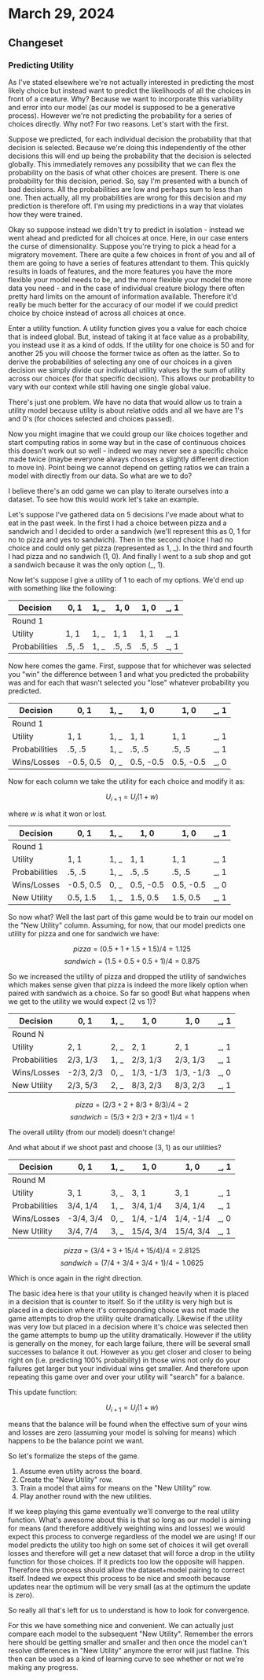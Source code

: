 # March 29, 2024

## Changeset

### Predicting Utility

As I've stated elsewhere we're not actually interested in predicting the most likely choice but instead want to predict the likelihoods of all the choices in front of a creature. Why? Because we want to incorporate this variability and error into our model (as our model is supposed to be a generative process). However we're not predicting the probability for a series of choices directly. Why not? For two reasons. Let's start with the first. 

Suppose we predicted, for each individual decision the probability that that decision is selected. Because we're doing this independently of the other decisions this will end up being the probability that the decision is selected globally. This immediately removes any possibility that we can flex the probability on the basis of what other choices are present. There is one probability for this decision, period. So, say I'm presented with a bunch of bad decisions. All the probabilities are low and perhaps sum to less than one. Then actually, all my probabilities are wrong for this decision and my prediction is therefore off. I'm using my predictions in a way that violates how they were trained.

Okay so suppose instead we didn't try to predict in isolation - instead we went ahead and predicted for all choices at once. Here, in our case enters the curse of dimensionality. Suppose you're trying to pick a head for a migratory movement. There are quite a few choices in front of you and all of them are going to have a series of features attendant to them. This quickly results in loads of features, and the more features you have the more flexible your model needs to be, and the more flexible your model the more data you need - and in the case of individual creature biology there often pretty hard limits on the amount of information available. Therefore it'd really be much better for the accuracy of our model if we could predict choice by choice instead of across all choices at once. 

Enter a utility function. A utility function gives you a value for each choice that is indeed global. But, instead of taking it at face value as a probability, you instead use it as a kind of odds. If the utility for one choice is 50 and for another 25 you will choose the former twice as often as the latter. So to derive the probabilities of selecting any one of our choices in a given decision we simply divide our individual utility values by the sum of utility across our choices (for that specific decision). This allows our probability to vary with our context while still having one single global value.

There's just one problem. We have no data that would allow us to train a utility model because utility is about relative odds and all we have are 1's and 0's (for choices selected and choices passed). 

Now you might imagine that we could group our like choices together and start computing ratios in some way but in the case of continuous choices this doesn't work out so well - indeed we may never see a specific choice made twice (maybe everyone always chooses a slightly different direction to move in). Point being we cannot depend on getting ratios we can train a model with directly from our data. So what are we to do?

I believe there's an odd game we can play to iterate ourselves into a dataset. To see how this would work let's take an example.

Let's suppose I've gathered data on 5 decisions I've made about what to eat in the past week. In the first I had a choice between pizza and a sandwich and I decided to order a sandwich (we'll represent this as 0, 1 for no to pizza and yes to sandwich). Then in the second choice I had no choice and could only get pizza (represented as 1, \_). In the third and fourth I had pizza and no sandwich (1, 0). And finally I went to a sub shop and got a sandwich because it was the only option (\_, 1).

Now let's suppose I give a utility of 1 to each of my options. We'd end up with something like the following:

| Decision | 0, 1 | 1, _ | 1, 0 | 1, 0 | _, 1 |
| --- | --- | --- | --- | --- | --- |
| Round 1 |
| Utility | 1, 1 | 1, _ | 1, 1| 1, 1| _, 1|
| Probabilities| .5, .5 | 1, _ | .5, .5 | .5, .5 | _, 1 |

Now here comes the game. First, suppose that for whichever was selected you "win" the difference between 1 and what you predicted the probability was and for each that wasn't selected you "lose" whatever probability you predicted.

| Decision | 0, 1 | 1, _ | 1, 0 | 1, 0 | _, 1 |
| --- | --- | --- | --- | --- | --- |
| Round 1 |
| Utility | 1, 1 | 1, _ | 1, 1| 1, 1| _, 1|
| Probabilities| .5, .5 | 1, _ | .5, .5 | .5, .5 | _, 1 |
| Wins/Losses | -0.5, 0.5 | 0, _ | 0.5, -0.5 | 0.5, -0.5 | _, 0|

Now for each column we take the utility for each choice and modify it as:

$$U_{i+1} = U_{i}(1 + w)$$

where $w$ is what it won or lost.

| Decision | 0, 1 | 1, _ | 1, 0 | 1, 0 | _, 1 |
| --- | --- | --- | --- | --- | --- |
| Round 1 |
| Utility | 1, 1 | 1, _ | 1, 1| 1, 1| _, 1|
| Probabilities| .5, .5 | 1, _ | .5, .5 | .5, .5 | _, 1 |
| Wins/Losses | -0.5, 0.5 | 0, _ | 0.5, -0.5 | 0.5, -0.5 | _, 0|
| New Utility | 0.5, 1.5 | 1, _ | 1.5, 0.5 | 1.5, 0.5 | _, 1|

So now what? Well the last part of this game would be to train our model on the "New Utility" column. Assuming, for now, that our model predicts one utility for pizza and one for sandwich we have:

$$pizza=(0.5 + 1 + 1.5 + 1.5)/4=1.125$$
$$sandwich=(1.5 + 0.5 + 0.5 + 1)/4=0.875$$

So we increased the utility of pizza and dropped the utility of sandwiches which makes sense given that pizza is indeed the more likely option when paired with sandwich as a choice. So far so good! But what happens when we get to the utility we would expect (2 vs 1)?

| Decision | 0, 1 | 1, _ | 1, 0 | 1, 0 | _, 1 |
| --- | --- | --- | --- | --- | --- |
| Round N |
| Utility | 2, 1 | 2, _ | 2, 1| 2, 1| _, 1|
| Probabilities| 2/3, 1/3 | 1, _ | 2/3, 1/3 | 2/3, 1/3 | _, 1 |
| Wins/Losses | -2/3, 2/3 | 0, _ | 1/3, -1/3 | 1/3, -1/3 | _, 0|
| New Utility | 2/3, 5/3 | 2, _ | 8/3, 2/3 | 8/3, 2/3 | _, 1|

$$pizza=(2/3 + 2 + 8/3 + 8/3)/4=2$$
$$sandwich=(5/3 + 2/3 + 2/3 + 1)/4=1$$

The overall utility (from our model) doesn't change!

And what about if we shoot past and choose (3, 1) as our utilities?

| Decision | 0, 1 | 1, _ | 1, 0 | 1, 0 | _, 1 |
| --- | --- | --- | --- | --- | --- |
| Round M |
| Utility | 3, 1 | 3, _ | 3, 1| 3, 1| _, 1|
| Probabilities| 3/4, 1/4 | 1, _ | 3/4, 1/4 | 3/4, 1/4 | _, 1 |
| Wins/Losses | -3/4, 3/4 | 0, _ | 1/4, -1/4 | 1/4, -1/4 | _, 0|
| New Utility | 3/4, 7/4 | 3, _ | 15/4, 3/4 | 15/4, 3/4 | _, 1|

$$pizza=(3/4 + 3 + 15/4 + 15/4)/4=2.8125$$
$$sandwich=(7/4 + 3/4 + 3/4 + 1)/4=1.0625$$

Which is once again in the right direction. 

The basic idea here is that your utility is changed heavily when it is placed in a decision that is counter to itself. So if the utility is very high but is placed in a decision where it's corresponding choice was not made the game attempts to drop the utility quite dramatically. Likewise if the utility was very low but placed in a decision where it's choice was selected then the game attempts to bump up the utility dramatically. However if the utility is generally on the money, for each large failure, there will be several small successes to balance it out. However as you get closer and closer to being right on (i.e. predicting 100% probability) in those wins not only do your failures get larger but your individual wins get smaller. And therefore upon repeating this game over and over your utility will "search" for a balance. 

This update function:

$$U_{i+1} = U_{i}(1 + w)$$

means that the balance will be found when the effective sum of your wins and losses are zero (assuming your model is solving for means) which happens to be the balance point we want. 

So let's formalize the steps of the game.

1. Assume even utility across the board.
2. Create the "New Utility" row.
3. Train a model that aims for means on the "New Utility" row.
4. Play another round with the new utilities. 

If we keep playing this game eventually we'll converge to the real utility function. What's awesome about this is that so long as our model is aiming for means (and therefore additively weighting wins and losses) we would expect this process to converge regardless of the model we are using! If our model predicts the utility too high on some set of choices it will get overall losses and therefore will get a new dataset that will force a drop in the utility function for those choices. If it predicts too low the opposite will happen. Therefore this process should allow the dataset+model pairing to correct itself. Indeed we expect this process to be nice and smooth because updates near the optimum will be very small (as at the optimum the update is zero). 

So really all that's left for us to understand is how to look for convergence. 

For this we have something nice and convenient. We can actually just compare each model to the subsequent "New Utility". Remember the errors here should be getting smaller and smaller and then once the model can't resolve differences in "New Utility" anymore the error will just flatline. This then can be used as a kind of learning curve to see whether or not we're making any progress.





